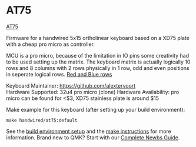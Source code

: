 # AT75 

[AT75](https://imgur.com/K8Vqxkq.jpg)

Firmware for a handwired 5x15 ortholinear keyboard based on a XD75 plate with a cheap pro micro as controller.

MCU is a pro micro, because of the limitation in IO pins some creativity had to be used setting up the matrix.
The keyboard matrix is actually logically 10 rows and 8 columns with 2 rows physically in 1 row, odd and even positions in seperate logical rows. [Red and Blue rows](https://i.imgur.com/ZfCS5U7.jpg)

Keyboard Maintainer: https://github.com/alextervoort  
Hardware Supported: 32u4 pro micro  (clone)
Hardware Availability: pro micro can be found for <$3, XD75 stainless plate is around $15

Make example for this keyboard (after setting up your build environment):

    make handwired/at75:default


See the [build environment setup](https://docs.qmk.fm/#/getting_started_build_tools) and the [make instructions](https://docs.qmk.fm/#/getting_started_make_guide) for more information. Brand new to QMK? Start with our [Complete Newbs Guide](https://docs.qmk.fm/#/newbs).

